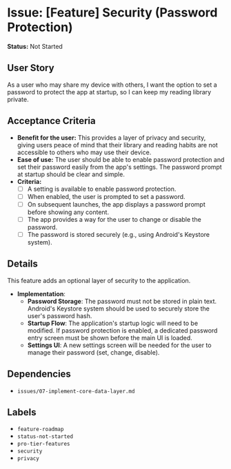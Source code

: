 # Issue: [Feature] Security (Password Protection)

**Status:** Not Started

## User Story
As a user who may share my device with others, I want the option to set a password to protect the app at startup, so I can keep my reading library private.

## Acceptance Criteria
- **Benefit for the user:** This provides a layer of privacy and security, giving users peace of mind that their library and reading habits are not accessible to others who may use their device.
- **Ease of use:** The user should be able to enable password protection and set their password easily from the app's settings. The password prompt at startup should be clear and simple.
- **Criteria:**
    - [ ] A setting is available to enable password protection.
    - [ ] When enabled, the user is prompted to set a password.
    - [ ] On subsequent launches, the app displays a password prompt before showing any content.
    - [ ] The app provides a way for the user to change or disable the password.
    - [ ] The password is stored securely (e.g., using Android's Keystore system).

## Details
This feature adds an optional layer of security to the application.

- **Implementation**:
    - **Password Storage**: The password must not be stored in plain text. Android's Keystore system should be used to securely store the user's password hash.
    - **Startup Flow**: The application's startup logic will need to be modified. If password protection is enabled, a dedicated password entry screen must be shown before the main UI is loaded.
    - **Settings UI**: A new settings screen will be needed for the user to manage their password (set, change, disable).

## Dependencies
- `issues/07-implement-core-data-layer.md`

## Labels
- `feature-roadmap`
- `status-not-started`
- `pro-tier-features`
- `security`
- `privacy`
